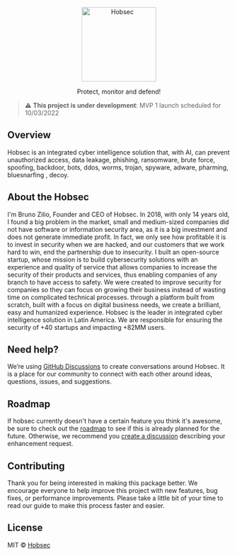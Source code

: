 <p align="center">
  <a href="https://hobsec.com">
    <img width="168" alt="Hobsec" src="https://user-images.githubusercontent.com/106209108/178113272-4a25a718-9936-4e5e-a8c8-f7069842915e.png">
  </a>
</p>

<p align="center">Protect, monitor and defend!</p>

> :warning: **This project is under development**: MVP 1 launch scheduled for 10/03/2022

## Overview

Hobsec is an integrated cyber intelligence solution that, with AI, can prevent unauthorized access, data leakage, phishing, ransomware, brute force, spoofing, backdoor, bots, ddos, worms, trojan, spyware, adware, pharming, bluesnarfing , decoy.

## About the Hobsec

I'm Bruno Zilio, Founder and CEO of Hobsec. In 2018, with only 14 years old, I found a big problem in the market, small and medium-sized companies did not have software or information security area, as it is a big investment and does not generate immediate profit. In fact, we only see how profitable it is to invest in security when we are hacked, and our customers that we work hard to win, end the partnership due to insecurity. I built an open-source startup, whose mission is to build cybersecurity solutions with an experience and quality of service that allows companies to increase the security of their products and services, thus enabling companies of any branch to have access to safety. We were created to improve security for companies so they can focus on growing their business instead of wasting time on complicated technical processes. through a platform built from scratch, built with a focus on digital business needs, we create a brilliant, easy and humanized experience. Hobsec is the leader in integrated cyber intelligence solution in Latin America. We are responsible for ensuring the security of +40 startups and impacting +82MM users.

## Need help?

We’re using [GitHub Discussions](https://github.com/orgs/hobsec-sa/hobsec/discussions) to create conversations around Hobsec. It is a place for our community to connect with each other around ideas, questions, issues, and suggestions.

## Roadmap

If hobsec currently doesn't have a certain feature you think it's awesome, be sure to check out the [roadmap](https://github.com/orgs/hobsec-sa/projects/1) to see if this is already planned for the future. Otherwise, we recommend you [create a discussion](https://github.com/orgs/hobsec-sa/hobsec/discussions/new?category=ideas) describing your enhancement request.

## Contributing

Thank you for being interested in making this package better. We encourage everyone to help improve this project with new features, bug fixes, or performance improvements. Please take a little bit of your time to read our guide to make this process faster and easier.

## License

MIT © [Hobsec](https://github.com/hobsec-sa)
